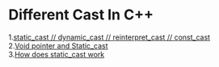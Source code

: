 # Different Cast In C++

1.[static_cast // dynamic_cast // reinterpret_cast // const_cast](https://github.com/MingruiZhangW/Useful-Function-Database/blob/master/Differetn_cast_in%20C%2B%2B/static....Dynamic...reintre...const.md)<br>
2.[Void pointer and Static_cast](https://github.com/MingruiZhangW/Useful-Function-Database/blob/master/Differetn_cast_in%20C%2B%2B/void*%20static_cast.md)<br>
3.[How does static_cast work](https://github.com/MingruiZhangW/Useful-Function-Database/blob/master/Differetn_cast_in%20C%2B%2B/what%20static_cast%20does.md)<br>
